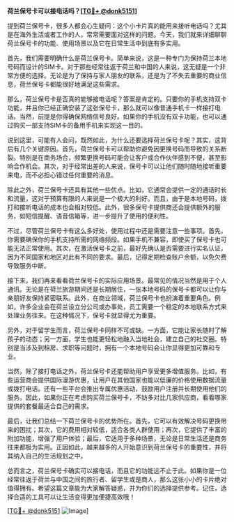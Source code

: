 **荷兰保号卡可以接电话吗？[[TG💪+ @donk5151](https://t.me/s/donk5151)]**

提到荷兰保号卡，很多人都会心生疑问：这个小卡片真的能用来接听电话吗？尤其是在海外生活或者工作的人，常常需要面对这样的问题。今天，我们就来详细聊聊荷兰保号卡的功能、使用场景以及它在日常生活中到底有多实用。

首先，我们需要明确什么是荷兰保号卡。简单来说，这是一种专门为保持荷兰本地号码而设计的SIM卡。对于那些经常往返于荷兰和中国的人来说，这无疑是一个非常方便的选择。无论是为了保持与家人朋友的联系，还是为了不失去重要的商业信息，荷兰保号卡都能很好地满足这些需求。

那么，荷兰保号卡是否真的能够接电话呢？答案是肯定的。只要你的手机支持双卡功能，并且你已经正确安装了这张保号卡，那么就可以像普通手机卡一样接打电话。当然，前提是你得确保网络信号良好。如果你的手机没有双卡功能，也可以通过购买一部支持SIM卡的备用手机来实现这一目的。

说到这里，可能有人会问，既然如此，为什么还要选择荷兰保号卡呢？其实，这背后有几个关键原因。首先，荷兰保号卡可以帮助你避免因更换号码而导致的关系断裂。特别是在商务场合，频繁更换号码可能会让客户或合作伙伴感到不便，甚至影响合作机会。其次，对于经常出差的人来说，保号卡可以让他们随时随地接听重要来电，而不必担心错过任何重要的消息。

除此之外，荷兰保号卡还具有其他一些优点。比如，它通常会提供一定的通话时长和流量，这对于预算有限的人来说是一个极大的利好。而且，由于是本地号码，拨打和接听电话的成本也会相对较低。此外，很多保号卡提供商还会提供额外的服务，如短信提醒、语音信箱等，进一步提升了使用的便利性。

不过，尽管荷兰保号卡有这么多好处，使用过程中还是需要注意一些事项。首先，你需要确保你的手机支持所需的网络频段。如果手机不兼容，即使买了保号卡也可能无法正常使用。其次，在激活保号卡之前，最好先确认是否需要进行实名认证，因为不同国家和地区对此有不同的要求。最后，记得定期检查账户余额，以免欠费导致服务中断。

接下来，我们再来看看荷兰保号卡的实际应用场景。最常见的情况当然是用于个人通讯。无论是在荷兰旅游期间还是长期居住，一张本地号码的保号卡都可以让你与亲朋好友保持紧密联系。此外，在商业领域，荷兰保号卡也扮演着重要角色。例如，许多企业会在荷兰设立分公司或办事处，员工需要一个稳定的本地联系方式来处理业务往来。在这种情况下，保号卡就显得尤为重要。

另外，对于留学生而言，荷兰保号卡同样不可或缺。一方面，它能让家长随时了解孩子的动态；另一方面，学生也能更轻松地融入当地社会，建立自己的社交圈。特别是当涉及到租房、求职等问题时，拥有一个本地号码会让你显得更加可靠和专业。

当然，除了接打电话之外，荷兰保号卡还能帮助用户享受更多增值服务。比如，有些运营商会提供国际漫游优惠，让用户在其他国家也能以低廉的价格使用数据流量或拨打电话。还有一些平台会推出专属优惠活动，鼓励用户注册并长期使用他们的服务。因此，如果你正在考虑购买荷兰保号卡，不妨多对比几家供应商，看看哪家提供的套餐最适合自己的需求。

最后，让我们总结一下荷兰保号卡的优势所在。首先，它可以有效解决号码更换带来的困扰；其次，它的费用相对较低，适合各类人群使用；再次，它提供了丰富的附加功能，增强了用户体验；最后，它适用于多种场景，无论是日常生活还是商务往来都极为实用。正因如此，越来越多的人开始意识到荷兰保号卡的重要性，并将其纳入自己的生活规划之中。

总而言之，荷兰保号卡确实可以接电话，而且它的功能远不止于此。如果你是一位经常往返于荷兰与中国之间的旅行者、留学生或是商人，那么这张小小的卡片绝对值得拥有。希望这篇文章能为大家解答疑惑，并为你们的选择提供参考。记住，选择合适的工具可以让生活变得更加便捷高效哦！

[[TG💪+ @donk5151](https://t.me/s/donk5151) ![Image](https://i.postimg.cc/rwNCRYN7/Snipaste-2025-04-30-17-27-05.png)]